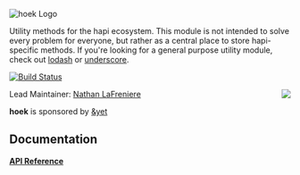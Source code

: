 ![hoek Logo](https://raw.github.com/hapijs/hoek/master/images/hoek.png)

Utility methods for the hapi ecosystem. This module is not intended to solve every problem for everyone, but rather as a central place to store hapi-specific methods. If you're looking for a general purpose utility module, check out [lodash](https://github.com/lodash/lodash) or [underscore](https://github.com/jashkenas/underscore).

[![Build Status](https://secure.travis-ci.org/hapijs/hoek.svg)](http://travis-ci.org/hapijs/hoek)

<a href="https://andyet.com"><img src="https://s3.amazonaws.com/static.andyet.com/images/%26yet-logo.svg" align="right" /></a>

Lead Maintainer: [Nathan LaFreniere](https://github.com/nlf)

**hoek** is sponsored by [&yet](https://andyet.com)

## Documentation

[**API Reference**](API.md)
